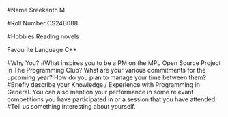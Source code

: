 
#Name
Sreekanth M

#Roll Number
CS24B088

#Hobbies
Reading novels

Favourite Language
C++

#Why You?
#What inspires you to be a PM on the MPL Open Source Project in The Programming Club? What are your various commitments for the upcoming year? How do you plan to manage your time between them?
#Briefly describe your Knowledge / Experience with Programming in General. You can also mention your performance in some relevant competitions you have participated in or a session that you have attended.
#Tell us something interesting about yourself.
